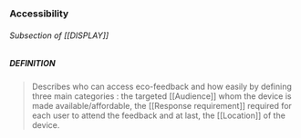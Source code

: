 ### Accessibility
###### Subsection of [[DISPLAY]]

##### DEFINITION
> Describes who can access eco-feedback and how easily by defining three main categories : the targeted [[Audience]] whom the device is made available/affordable, the [[Response requirement]] required for each user to attend the feedback and at last, the [[Location]] of the device. 